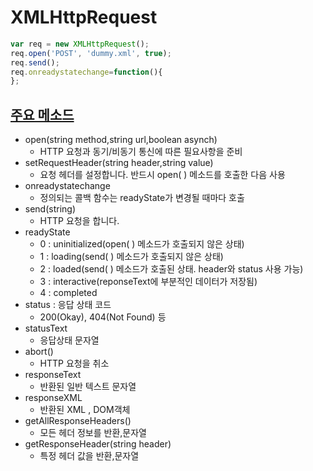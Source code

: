 # XMLHttpRequest

```js
var req = new XMLHttpRequest();
req.open('POST', 'dummy.xml', true);
req.send();
req.onreadystatechange=function(){
};
```

## [주요 메소드](https://developer.mozilla.org/ko/docs/XMLHttpReques)

* open(string method,string url,boolean asynch)
    * HTTP 요청과 동기/비동기 통신에 따른 필요사항을 준비
* setRequestHeader(string header,string value)
    * 요청 헤더를 설정합니다. 반드시 open( ) 메소드를 호출한 다음 사용
* onreadystatechange
    * 정의되는 콜백 함수는 readyState가 변경될 때마다 호출
* send(string)
    * HTTP 요청을 합니다.
* readyState
    * 0 : uninitialized(open( ) 메소드가 호출되지 않은 상태)
    * 1 : loading(send( ) 메소드가 호출되지 않은 상태)
    * 2 : loaded(send( ) 메소드가 호출된 상태. header와 status 사용 가능)
    * 3 : interactive(reponseText에 부분적인 데이터가 저장됨)
    * 4 : completed
* status : 응답 상태 코드
    * 200(Okay), 404(Not Found) 등
* statusText
    * 응답상태 문자열
* abort()
    * HTTP 요청을 취소
* responseText
    * 반환된 일반 텍스트 문자열
* responseXML
    * 반환된 XML , DOM객체
* getAllResponseHeaders()
    * 모든 헤더 정보를 반환,문자열
* getResponseHeader(string header)
    * 특정 헤더 값을 반환,문자열